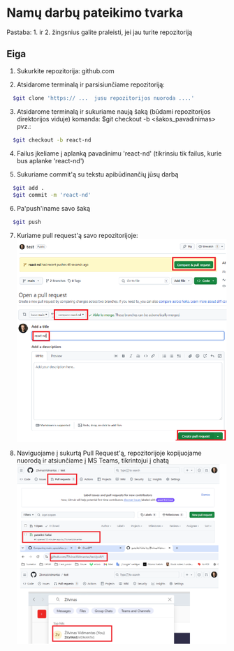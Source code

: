 # Namų darbų pateikimo tvarka

Pastaba: 1. ir 2. žingsnius galite praleisti, jei jau turite repozitoriją

## Eiga
1. Sukurkite repozitorija: github.com  

2. Atsidarome terminalą ir parsisiunčiame repozitoriją:
```bash
  $git clone 'https:// ...  jusu repozitorijos nuoroda ....'
```
3. Atsidarome terminalą ir sukuriame naują šaką (būdami repozitorijos direktorijos viduje) 
  komanda: $git checkout -b <šakos_pavadinimas>
  pvz.:
  ```bash
    $git checkout -b react-nd
  ```

4. Failus įkeliame į aplanką pavadinimu 'react-nd' (tikrinsiu tik failus, kurie bus aplanke 'react-nd')

5. Sukuriame commit'ą  su tekstu apibūdinančių jūsų darbą
  ```bash
    $git add .
    $git commit -m 'react-nd'
  ```

6. Pa'push'iname savo šaką
  ```bash
    $git push
  ```


7. Kuriame pull request'ą savo repozitorijoje:
![Alt text](./create-mr.jpg)


8. Naviguojame į sukurtą Pull Request'ą, repozitorijoje kopijuojame nuorodą ir atsiunčiame į MS Teams, tikrintojui į chatą
![Alt text](./sending-link.jpg)
